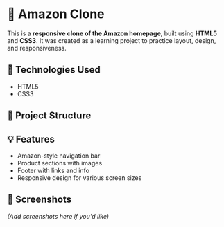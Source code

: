 
# 🛒 Amazon Clone

This is a **responsive clone of the Amazon homepage**, built using **HTML5** and **CSS3**. It was created as a learning project to practice layout, design, and responsiveness.

## 🔧 Technologies Used

- HTML5
- CSS3

## 📂 Project Structure

## 💡 Features

- Amazon-style navigation bar
- Product sections with images
- Footer with links and info
- Responsive design for various screen sizes

## 📸 Screenshots

*(Add screenshots here if you'd like)*



